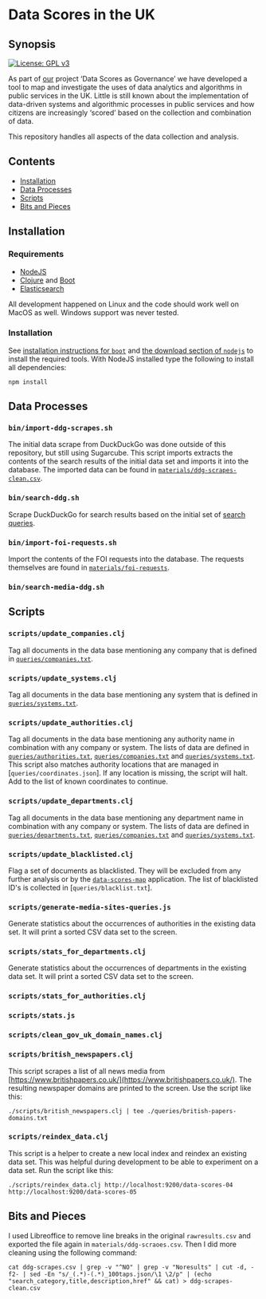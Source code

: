 # Data Scores in the UK

## Synopsis

[![License: GPL v3](https://img.shields.io/badge/License-GPL%20v3-blue.svg)](https://www.gnu.org/licenses/gpl-3.0)

As part of [our](https://datajusticelab.org/) project ‘Data Scores as
Governance’ we have developed a tool to map and investigate the uses of data
analytics and algorithms in public services in the UK. Little is still known
about the implementation of data-driven systems and algorithmic processes in
public services and how citizens are increasingly ‘scored’ based on the
collection and combination of data.

This repository handles all aspects of the data collection and analysis.

## Contents

- [Installation](#installation)
- [Data Processes](#data-processes)
- [Scripts](#scripts)
- [Bits and Pieces](#bits-and-pieces)

## Installation

### Requirements

- [NodeJS](https://nodejs.org/)
- [Clojure](https://clojure.org) and [Boot](https://github.com/boot-clj/boot)
- [Elasticsearch](https://www.elastic.co/guide/en/elasticsearch/reference/current/index.html)

All development happened on Linux and the code should work well on MacOS as
well. Windows support was never tested.

### Installation

See [installation instructions for `boot`](https://github.com/boot-clj/boot#install) and [the download section of `nodejs`](https://nodejs.org/en/download/) to install the required tools. With NodeJS installed type the following to install all dependencies:

```
npm install
```

## Data Processes

### `bin/import-ddg-scrapes.sh`

The initial data scrape from DuckDuckGo was done outside of this repository, but still using Sugarcube. This script imports extracts the contents of the search results of the initial data set and imports it into the database. The imported data can be found in [`materials/ddg-scrapes-clean.csv`](materials/ddg-scrapes-clean.csv).

### `bin/search-ddg.sh`

Scrape DuckDuckGo for search results based on the initial set of [search queries](queries/search-terms.txt).

### `bin/import-foi-requests.sh`

Import the contents of the FOI requests into the database. The requests themselves are found in [`materials/foi-requests`](materials/foi-requests).

### `bin/search-media-ddg.sh`

## Scripts

### `scripts/update_companies.clj`

Tag all documents in the data base mentioning any company that is defined in [`queries/companies.txt`](queries/companies.txt).

### `scripts/update_systems.clj`

Tag all documents in the data base mentioning any system that is defined in [`queries/systems.txt`](queries/systems.txt).

### `scripts/update_authorities.clj`

Tag all documents in the data base mentioning any authority name in combination with any company or system. The lists of data are defined in [`queries/authorities.txt`](queries/authorities.txt),  [`queries/companies.txt`](queries/companies.txt) and [`queries/systems.txt`](queries/systems.txt). This script also matches authority locations that are managed in [`queries/coordinates.json`]. If any location is missing, the script will halt. Add to the list of known coordinates to continue.

### `scripts/update_departments.clj`

Tag all documents in the data base mentioning any department name in combination with any company or system. The lists of data are defined in [`queries/departments.txt`](queries/departments.txt),  [`queries/companies.txt`](queries/companies.txt) and [`queries/systems.txt`](queries/systems.txt).

### `scripts/update_blacklisted.clj`

Flag a set of documents as blacklisted. They will be excluded from any further analysis or by the [`data-scores-map`](https://github.com/critocrito/data-scores-map) application. The list of blacklisted ID's is collected in [`queries/blacklist.txt`].

### `scripts/generate-media-sites-queries.js`

Generate statistics about the occurrences of authorities in the existing data set. It will print a sorted CSV data set to the screen.

### `scripts/stats_for_departments.clj`

Generate statistics about the occurrences of departments in the existing data set. It will print a sorted CSV data set to the screen.

### `scripts/stats_for_authorities.clj`

### `scripts/stats.js`

### `scripts/clean_gov_uk_domain_names.clj`

### `scripts/british_newspapers.clj`

This script scrapes a list of all news media from [https://www.britishpapers.co.uk/](https://www.britishpapers.co.uk/). The resulting newspaper domains are printed to the screen. Use the script like this:

```
./scripts/british_newspapers.clj | tee ./queries/british-papers-domains.txt
```

### `scripts/reindex_data.clj`

This script is a helper to create a new local index and reindex an existing data set. This was helpful during development to be able to experiment on a data set. Run the script like this:

```
./scripts/reindex_data.clj http://localhost:9200/data-scores-04 http://localhost:9200/data-scores-05
```

## Bits and Pieces

I used Libreoffice to remove line breaks in the original `rawresults.csv` and
exported the file again in `materials/ddg-scraoes.csv`. Then I did more
cleaning using the following command:

    cat ddg-scrapes.csv | grep -v "^NO" | grep -v "Noresults" | cut -d, -f2- | sed -En "s/_(.*)-(.*)_100taps.json/\1 \2/p" | (echo "search_category,title,description,href" && cat) > ddg-scrapes-clean.csv
